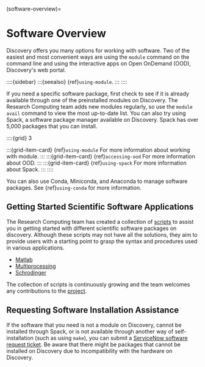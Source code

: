 (software-overview)=

# Software Overview
Discovery offers you many options for working with software. Two of the easiest and most convenient ways are using the `module` command on the command line and using the interactive apps on Open OnDemand (OOD), Discovery's web portal.

::::{sidebar}
:::{seealso}
{ref}`using-module`.
:::
::::

If you need a specific software package, first check to see if it is already available through one of the preinstalled modules on Discovery. The Research Computing team adds new modules regularly, so use the `module avail` command to view the most up-to-date list. You can also try using Spack, a software package manager available on Discovery. Spack has over 5,000 packages that
you can install.

::::{grid} 3

:::{grid-item-card} {ref}`using-module`
For more information about working with module.
:::
:::{grid-item-card} {ref}`accessing-ood`
For more information about OOD.
:::
:::{grid-item-card} {ref}`using-spack`
For more information about Spack.
:::
::::

You can also use Conda, Miniconda, and Anaconda to manage software packages. See {ref}`using-conda` for more information.

## Getting Started Scientific Software Applications
The Research Computing team has created a collection of [scripts] to assist you in getting started with different scientific software packages on discovery. Although these scripts may not have all the solutions, they aim to provide users with a starting point to grasp the syntax and procedures used in various applications.

- [Matlab]
- [Multiprocessing]
- [Schrodinger]

The collection of scripts is continuously growing and the team welcomes any contributions to the [project].

## Requesting Software Installation Assistance
If the software that you need is not a module on Discovery, cannot be installed through Spack, or is not available through another way of
self-installation (such as using `make`), you can submit a [ServiceNow software request ticket].
Be aware that there might be packages that cannot be installed on Discovery due
to incompatibility with the hardware on Discovery.

[Matlab]: https://github.com/northeastern-rc/discovery-example-scripts/tree/main/MATLAB
[Multiprocessing]: https://github.com/northeastern-rc/discovery-example-scripts/tree/main/Multiprocessing
[project]: https://github.com/northeastern-rc/discovery-example-scripts
[Schrodinger]: https://github.com/northeastern-rc/discovery-example-scripts/tree/main/Schrodinger
[scripts]: https://github.com/northeastern-rc/discovery-example-scripts
[servicenow software request ticket]: https://service.northeastern.edu/tech?id=sc_cat_item&sys_id=777c510bdbebd340a37cd206ca9619b0
